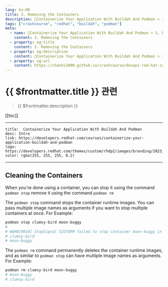 ```yaml
---
lang: ko-KR
title: 3. Removing the Containers
description: 🔺Containerize Your Application With Buildah And Podman > 3. Removing the Containers
tags: ["crashcourse", "redhat", "buildah", "podman"]
meta:
  - name: 🔺Containerize Your Application With Buildah And Podman > 3. Removing the Containers
    content: 3. Removing the Containers
  - property: og:title
    content: 3. Removing the Containers
  - property: og:description
    content: 🔺Containerize Your Application With Buildah And Podman > 3. Removing the Containers
  - property: og:url
    content: https://chanhi2000.github.io/crashcourse/devops-red-hat-containerize-your-application-w-buildah-and-podman/03.html
---
```


# {{ $frontmatter.title }} 관련

> {{ $frontmatter.description }}

[[toc]]

---

```card
title:  Containerize Your Application With Buildah And Podman
desc: Intro
link: https://developers.redhat.com/courses/containerize-your-application-buildah-and-podman
logo: https://developers.redhat.com/themes/custom/rhdp2/images/branding/2023_RHDLogo_black_text.svg
color: rgba(255, 255, 255, 0.2)
```

---

## Cleaning the Containers

When you're done using a container, you can stop it using the command `podman stop` remove it using the command `podman rm`

The `podman stop` command stops the container runtime images. You can pass multiple image names as arguments if you want to stop multiple containers at once. For Example:

```sh
podman stop clumsy-bird moon-buggy
# 
# WARN[0010] StopSignal SIGTERM failed to stop container moon-buggy in 10 seconds, resorting to SIGKILL 
# clumsy-bird
# moon-buggy
```

The `podman rm` command permanently deletes the container runtime images, and as similar to `podman stop` can have multiple image names as arguments. For Example:

```sh
podman rm clumsy-bird moon-buggy
# moon-buggy
# clumsy-bird
```